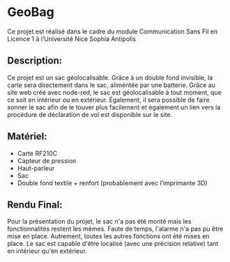 # GeoBag
Ce projet est réalisé dans le cadre du module Communication Sans Fil en Licence 1 à l’Université Nice Sophia Antipolis
## Description:
Ce projet est un sac géolocalisable. Grâce à un double fond invisible, la carte sera directement dans le sac, aliméntée par une batterie.
Grâce au site web créé avec node-red, le sac est géolocalisable à tout moment, que ce soit en intérieur ou en extérieur. Également, il sera possible de faire sonner le sac afin de le touver plus facilement et également un lien vers la procédure de déclaration de vol est disponible sur le site.

## Matériel:
- Carte RF210C
- Capteur de pression 
- Haut-parleur
- Sac
- Double fond textile + renfort (probablement avec l’imprimante 3D)

## Rendu Final:
Pour la présentation du projet, le sac n'a pas été monté mais les fonctionnalités restent les mêmes. Faute de temps, l'alarme n'a pas pu être mise en place. Autrement, toutes les autres fonctions ont été mises en place. Le sac est capable d'être localisé (avec une précision relative) tant en intérieur qu'en extérieur.
